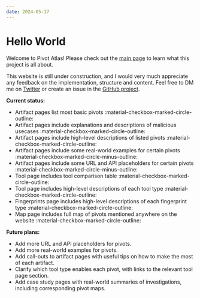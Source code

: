 ```yaml
---
date: 2024-05-17
---
```


# Hello World

Welcome to Pivot Atlas! Please check out the [main page](/) to learn what this project is all about.

This website is still under construction, and I would very much appreciate any feedback on the implementation, structure and content. Feel free to DM me on [Twitter](https://twitter.com/AmitaiCo) or create an issue in the [GitHub project](https://github.com/korniko98/pivot-atlas/issues/new).

**Current status:**

- Artifact pages list most basic pivots :material-checkbox-marked-circle-outline:
- Artifact pages include explanations and descriptions of malicious usecases :material-checkbox-marked-circle-outline:
- Artifact pages include high-level descriptions of listed pivots :material-checkbox-marked-circle-outline:
- Artifact pages include some real-world examples for certain pivots :material-checkbox-marked-circle-minus-outline:
- Artifact pages include some URL and API placeholders for certain pivots :material-checkbox-marked-circle-minus-outline:
- Tool page includes tool comparison table :material-checkbox-marked-circle-outline:
- Tool page includes high-level descriptions of each tool type :material-checkbox-marked-circle-outline:
- Fingerprints page includes high-level descriptions of each fingerprint type :material-checkbox-marked-circle-outline:
- Map page includes full map of pivots mentioned anywhere on the website :material-checkbox-marked-circle-outline:

**Future plans:**

- Add more URL and API placeholders for pivots.
- Add more real-world examples for pivots.
- Add call-outs to artifact pages with useful tips on how to make the most of each artifact.
- Clarify which tool type enables each pivot, with links to the relevant tool page section.
- Add case study pages with real-world summaries of investigations, including corresponding pivot maps.
